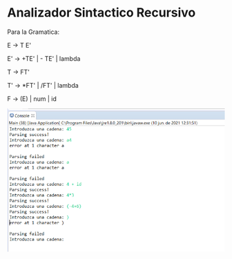 # Analizador Sintactico Recursivo 

Para la Gramatica: 
  
  E -> T E'
  
  E' -> +TE' | - TE' | lambda
  
  T -> FT'
  
  T' -> *FT' | /FT' | lambda
  
  F -> (E) | num | id

![Captura](Captura.PNG)
